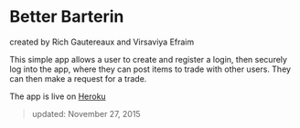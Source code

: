 # Better Barterin
 created by Rich Gautereaux and Virsaviya Efraim

This simple app allows a user to create and register a login, then securely log into the app, where they can post items to trade with other users.  They can then make a request for a trade.  

The app is live on [Heroku](https://better-bartering.herokuapp.com/)

> updated: November 27, 2015
